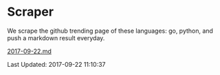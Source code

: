 # Scraper

We scrape the github trending page of these languages: go, python, and push a markdown result everyday.

[2017-09-22.md](https://github.com/borays/Scraper/blob/master/2017-09-22.md)

Last Updated: 2017-09-22 11:10:37